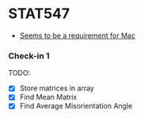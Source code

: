 # STAT547

* [Seems to be a requirement for Mac](https://www.xquartz.org/)

### Check-in 1

TODO:
- [x] Store matrices in array
- [x] Find Mean Matrix
- [x] Find Average Misorientation Angle